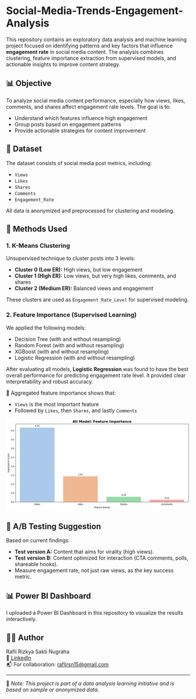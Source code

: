 # Social-Media-Trends-Engagement-Analysis

This repository contains an exploratory data analysis and machine learning project focused on identifying patterns and key factors that influence **engagement rate** in social media content. The analysis combines clustering, feature importance extraction from supervised models, and actionable insights to improve content strategy.

## 📊 Objective

To analyze social media content performance, especially how views, likes, comments, and shares affect engagement rate levels. The goal is to:
- Understand which features influence high engagement
- Group posts based on engagement patterns
- Provide actionable strategies for content improvement

## 📁 Dataset

The dataset consists of social media post metrics, including:
- `Views`
- `Likes`
- `Shares`
- `Comments`
- `Engagement_Rate`

All data is anonymized and preprocessed for clustering and modeling.

## 🧠 Methods Used

### 1. **K-Means Clustering**
Unsupervised technique to cluster posts into 3 levels:
- **Cluster 0 (Low ER):** High views, but low engagement
- **Cluster 1 (High ER):** Low views, but very high likes, comments, and shares
- **Cluster 2 (Medium ER):** Balanced views and engagement

These clusters are used as `Engagement_Rate_Level` for supervised modeling.

### 2. **Feature Importance (Supervised Learning)**
We applied the following models:
- Decision Tree (with and without resampling)
- Random Forest (with and without resampling)
- XGBoost (with and without resampling)
- Logistic Regression (with and without resampling)

After evaluating all models, **Logistic Regression** was found to have the best overall performance for predicting engagement rate level. It provided clear interpretability and robust accuracy.

📌 Aggregated feature importance shows that:
- `Views` is the most important feature
- Followed by `Likes`, then `Shares`, and lastly `Comments`

![Feature Importance](All%20Model%20-%20Feature%20Importance.png)

## 🧪 A/B Testing Suggestion

Based on current findings:
- **Test version A:** Content that aims for virality (high views).
- **Test version B:** Content optimized for interaction (CTA comments, polls, shareable hooks).
- Measure engagement rate, not just raw views, as the key success metric.

## 📊 Power BI Dashboard

I uploaded a Power BI Dashboard in this repository to visualize the results interactively.

## 🧑‍💻 Author

Rafli Rizkya Sakti Nugraha  
📎 [LinkedIn](https://www.linkedin.com/in/raflirzkyaa/)  
📬 For collaboration: raflirsn15@gmail.com  

---

📌 *Note: This project is part of a data analysis learning initiative and is based on sample or anonymized data.*

